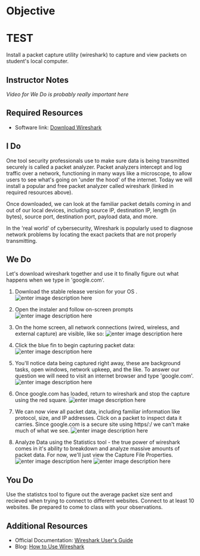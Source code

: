 # Objective
# TEST
Install a packet capture utility (wireshark) to capture and view packets on student's local computer.

## Instructor Notes
*Video for We Do is probably really important here*

## Required Resources
- Software link: [Download Wireshark](https://www.wireshark.org/download.html)

## I Do
One tool security professionals use to make sure data is being transmitted securely is called a packet analyzer. Packet analyzers intercept and log traffic over a network, functioning in many ways like a microscope, to allow users to see what's going on 'under the hood' of the internet. Today we will install a  popular and free packet analyzer called wireshark (linked in required resources above).

Once downloaded, we can look at the familiar packet details coming in and out of our local devices, including source IP, destination IP, length (in bytes), source port, destination port, payload data, and more. 

In the 'real world' of cybersecurity, Wireshark is popularly used to diagnose network problems by locating the exact packets that are not properly transmitting. 


## We Do
Let's download wireshark together and use it to finally figure out what happens when we type in 'google.com'.

1.  Download the stable release version for your OS .![enter image description here](https://lh3.googleusercontent.com/90C_FSB0VJC6y3wJY3TCEsyh7XX1HxDaMk-VhJiYtSFE4YfXjyUI3MBZbHBnUMyBu2jMBDqL_4Y)

2. Open the instaler and follow on-screen prompts
![enter image description here](https://lh3.googleusercontent.com/c7zrf23CYMID1YtgDdeOpJvqKOZG7YRJSGUp630N1u6fXjlguwD-JBMhmtT0iyZFmUS52Dk5h2Q)

3. On the home screen, all network connections (wired, wireless, and external capture) are visible, like so: ![enter image description here](https://lh3.googleusercontent.com/g3S1RZdPUBUiv9CconEabQgG_SzMQvyGLUaCbJmyqSHHxROIx0qxPxmE9xPXRqsiWB9p9YaWFGA)

4. Click the blue fin to begin capturing packet data: 
![enter image description here](https://lh3.googleusercontent.com/jNPSyRABImjqZurXCpzdvF6LFcJSXnBxhz5KqX4y0xYBQEp7RJv1XKOm13N9lOSzTVjBJnRyR-c)

5. You'll notice data being captured right away, these are background tasks, open windows, network upkeep, and the like. To answer our question we will need to visit an internet browser and type 'google.com'. 
![enter image description here](https://lh3.googleusercontent.com/UH0WFdg60NKDDZ9WdUHQp-_9_-YMQEzbcZESzoEZoHN1HUlidLmUpl5TFH5os-0JdM3TnZ7xd4I)
6. Once google.com has loaded, return to wireshark and stop the capture using the red square. 
![enter image description here](https://lh3.googleusercontent.com/InG6MRduYa4jUKrwm2QgFaBXC9__XRi9vo3PONGTqHmJDSLvXQqJPB_UhcpFEnhSboSPnzBTBkI)

7. We can now view all packet data, including familiar information like protocol, size, and IP addresses. Click on a packet to inspect data it carries. Since google.com is a secure site using https/:/ we can't make much of what we see. ![enter image description here](https://lh3.googleusercontent.com/TXlLQWRG5cs7UtA5g2yVvppyJKoARoJmh_cgzymxNJ4YDu0ibBMe1dAPG5Xqq3f0mjHttIE4GEQ) 

8. Analyze Data using the Statistics tool - the true power of wireshark comes in it's ability to breakdown and analyze massive amounts of packet data. For now, we'll just view the Capture File Properties. 
![enter image description here](https://lh3.googleusercontent.com/7qb_r25BQyrmXdICWNNGKf3KDVa4nK22Fb80Kuhxc4XDoaO0I2_tBFwMrXJmTKzodQK3VOeTBSo)
![enter image description here](https://lh3.googleusercontent.com/1Cdc5loX_z6dI1Qs0uHlQygK3M5lJp6d7s7P4fKN6AGgvZi35tttwxCE73KAEC9TxvyTLWAwkAg)

## You Do
Use the statistcs tool to figure out the average packet size sent and recieved when trying to connect to different websites. Connect to at least 10 websites. Be prepared to come to class with your observations. 

## Additional Resources

- Official Documentation: [Wireshark User's Guide]([https://www.wireshark.org/docs/wsug_html_chunked/](https://www.wireshark.org/docs/wsug_html_chunked/))
- Blog: [How to Use Wireshark](https://www.varonis.com/blog/how-to-use-wireshark/)
<!--stackedit_data:
eyJoaXN0b3J5IjpbMTMzMzg0MzEzOF19
-->